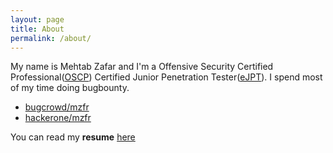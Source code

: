 ```yaml
---
layout: page
title: About
permalink: /about/
---
```


My name is Mehtab Zafar and I'm a Offensive Security Certified Professional([OSCP](https://www.credly.com/earner/earned/badge/537571f6-6d4c-4aec-ab49-991bdd570e04)) Certified Junior Penetration Tester([eJPT](https://drive.google.com/drive/u/0/folders/1QPqAaTjMchFsij5LM6gA1v6boAqmLZUm)). I spend most of my time doing bugbounty.

* [bugcrowd/mzfr](https://bugcrowd.com/mzfr)
* [hackerone/mzfr](https://hackerone.com/mzfr)

You can read my __resume__ [here](https://github.com/mzfr/resume/blob/master/resume.pdf)

